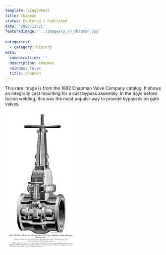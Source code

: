 ```yaml
---
template: SinglePost
title: Chapman
status: Featured / Published
date: '2020-12-21'
featuredImage: '../images/p_vh_chapman.jpg'

categories:
  - category: History
meta:
  canonicalLink: ''
  description: chapman
  noindex: false
  title: chapman
---
```


This rare image is from the 1882 Chapman Valve Company catalog. It shows an integrally cast mounting for a cast bypass assembly. In the days before fusion welding, this was the most popular way to provide bypasses on gate valves.

![Test Image](../images/p_vh_chapman.jpg)



